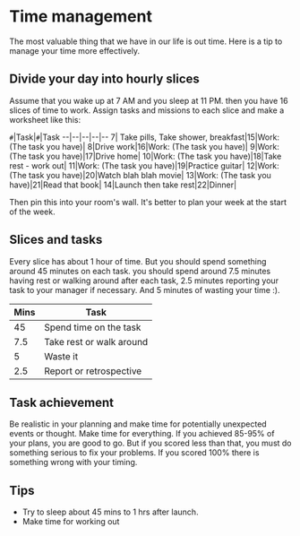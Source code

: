 # Time management

The most valuable thing that we have in our life is out time. Here is a tip to manage your time more effectively.

## Divide your day into hourly slices

Assume that you wake up at 7 AM and you sleep at 11 PM. then you have 16 slices of time to work. Assign tasks and missions to each slice and make a worksheet like this:

`#`|Task|`#`|Task
--|--|--|--|--
7| Take pills, Take shower, breakfast|15|Work: (The task you have)|
8|Drive work|16|Work: (The task you have)|
9|Work: (The task you have)|17|Drive home|
10|Work: (The task you have)|18|Take rest - work out|
11|Work: (The task you have)|19|Practice guitar|
12|Work: (The task you have)|20|Watch blah blah movie|
13|Work: (The task you have)|21|Read that book|
14|Launch then take rest|22|Dinner|

Then pin this into your room's wall. It's better to plan your week at the start of the week.

## Slices and tasks

Every slice has about 1 hour of time. But you should spend something around 45 minutes on each task.
you should spend around 7.5 minutes having rest or walking around after each task, 2.5 minutes reporting your task to your manager if necessary. And 5 minutes of wasting your time :).

Mins|Task
--|--
45|Spend time on the task
7.5|Take rest or walk around
5|Waste it
2.5|Report or retrospective

## Task achievement

Be realistic in your planning and make time for potentially unexpected events or thought. Make time for everything.
If you achieved 85-95% of your plans, you are good to go. But if you scored less than that, you must do something serious to fix your problems. If you scored 100% there is something wrong with your timing.

## Tips

- Try to sleep about 45 mins to 1 hrs after launch.
- Make time for working out